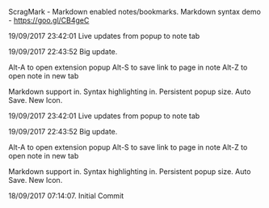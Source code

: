 ScragMark - Markdown enabled notes/bookmarks.
Markdown syntax demo - https://goo.gl/CB4geC

19/09/2017 23:42:01
Live updates from popup to note tab 

19/09/2017 22:43:52
Big update.

Alt-A to open extension popup
Alt-S to save link to page in note
Alt-Z to open note in new tab

Markdown support in.
Syntax highlighting in.
Persistent popup size.
Auto Save.
New Icon.

19/09/2017 23:42:01
Live updates from popup to note tab 

19/09/2017 22:43:52
Big update.

Alt-A to open extension popup
Alt-S to save link to page in note
Alt-Z to open note in new tab

Markdown support in.
Syntax highlighting in.
Persistent popup size.
Auto Save.
New Icon.

18/09/2017 07:14:07. Initial Commit